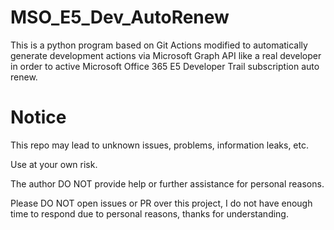 # MSO_E5_Dev_AutoRenew
This is a python program based on Git Actions modified to automatically generate development actions via Microsoft Graph API like a real developer in order to active Microsoft Office 365 E5 Developer Trail subscription auto renew.

# Notice
This repo may lead to unknown issues, problems, information leaks, etc.

Use at your own risk.

The author DO NOT provide help or further assistance for personal reasons.

Please DO NOT open issues or PR over this project, I do not have enough time to respond due to personal reasons, thanks for understanding.
